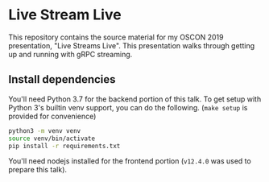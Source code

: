 # Live Stream Live

This repository contains the source material for my OSCON 2019 presentation, "Live Streams Live". This presentation
walks through getting up and running with gRPC streaming.

## Install dependencies

You'll need Python 3.7 for the backend portion of this talk. To get setup with Python 3's builtin venv support, you can do the following.
(`make setup` is provided for convenience)

```bash
python3 -m venv venv
source venv/bin/activate
pip install -r requirements.txt
```

You'll need nodejs installed for the frontend portion (`v12.4.0` was used to prepare this talk).
